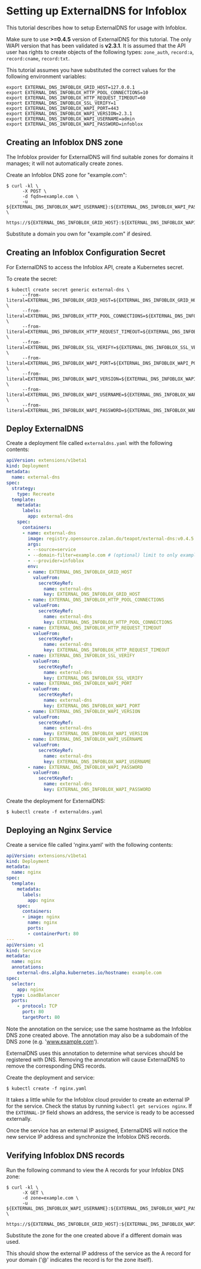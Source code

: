 # Setting up ExternalDNS for Infoblox

This tutorial describes how to setup ExternalDNS for usage with Infoblox.

Make sure to use **>=0.4.5** version of ExternalDNS for this tutorial. The only WAPI version that
has been validated is **v2.3.1**. It is assumed that the API user has rights to create objects of
the following types: `zone_auth`, `record:a`, `record:cname`, `record:txt`.

This tutorial assumes you have substituted the correct values for the following environment variables:

```
export EXTERNAL_DNS_INFOBLOX_GRID_HOST=127.0.0.1
export EXTERNAL_DNS_INFOBLOX_HTTP_POOL_CONNECTIONS=10
export EXTERNAL_DNS_INFOBLOX_HTTP_REQUEST_TIMEOUT=60
export EXTERNAL_DNS_INFOBLOX_SSL_VERIFY=1
export EXTERNAL_DNS_INFOBLOX_WAPI_PORT=443
export EXTERNAL_DNS_INFOBLOX_WAPI_VERSION=2.3.1
export EXTERNAL_DNS_INFOBLOX_WAPI_USERNAME=admin
export EXTERNAL_DNS_INFOBLOX_WAPI_PASSWORD=infoblox
```

## Creating an Infoblox DNS zone

The Infoblox provider for ExternalDNS will find suitable zones for domains it manages; it will
not automatically create zones.

Create an Infoblox DNS zone for "example.com":

```
$ curl -kl \
      -X POST \
      -d fqdn=example.com \
      -u ${EXTERNAL_DNS_INFOBLOX_WAPI_USERNAME}:${EXTERNAL_DNS_INFOBLOX_WAPI_PASSWORD} \
         https://${EXTERNAL_DNS_INFOBLOX_GRID_HOST}:${EXTERNAL_DNS_INFOBLOX_WAPI_PORT}/wapi/v${EXTERNAL_DNS_INFOBLOX_WAPI_VERSION}/zone_auth
```

Substitute a domain you own for "example.com" if desired.

## Creating an Infoblox Configuration Secret

For ExternalDNS to access the Infoblox API, create a Kubernetes secret.

To create the secret:

```
$ kubectl create secret generic external-dns \
      --from-literal=EXTERNAL_DNS_INFOBLOX_GRID_HOST=${EXTERNAL_DNS_INFOBLOX_GRID_HOST} \
      --from-literal=EXTERNAL_DNS_INFOBLOX_HTTP_POOL_CONNECTIONS=${EXTERNAL_DNS_INFOBLOX_HTTP_POOL_CONNECTIONS} \
      --from-literal=EXTERNAL_DNS_INFOBLOX_HTTP_REQUEST_TIMEOUT=${EXTERNAL_DNS_INFOBLOX_HTTP_REQUEST_TIMEOUT} \
      --from-literal=EXTERNAL_DNS_INFOBLOX_SSL_VERIFY=${EXTERNAL_DNS_INFOBLOX_SSL_VERIFY} \
      --from-literal=EXTERNAL_DNS_INFOBLOX_WAPI_PORT=${EXTERNAL_DNS_INFOBLOX_WAPI_PORT} \
      --from-literal=EXTERNAL_DNS_INFOBLOX_WAPI_VERSION=${EXTERNAL_DNS_INFOBLOX_WAPI_VERSION} \
      --from-literal=EXTERNAL_DNS_INFOBLOX_WAPI_USERNAME=${EXTERNAL_DNS_INFOBLOX_WAPI_USERNAME} \
      --from-literal=EXTERNAL_DNS_INFOBLOX_WAPI_PASSWORD=${EXTERNAL_DNS_INFOBLOX_WAPI_PASSWORD}
```

## Deploy ExternalDNS

Create a deployment file called `externaldns.yaml` with the following contents:

```yaml
apiVersion: extensions/v1beta1
kind: Deployment
metadata:
  name: external-dns
spec:
  strategy:
    type: Recreate
  template:
    metadata:
      labels:
        app: external-dns
    spec:
      containers:
      - name: external-dns
        image: registry.opensource.zalan.do/teapot/external-dns:v0.4.5
        args:
        - --source=service
        - --domain-filter=example.com # (optional) limit to only example.com domains; change to match the zone created above.
        - --provider=infoblox
        env:
        - name: EXTERNAL_DNS_INFOBLOX_GRID_HOST
          valueFrom:
            secretKeyRef:
              name: external-dns
              key: EXTERNAL_DNS_INFOBLOX_GRID_HOST
        - name: EXTERNAL_DNS_INFOBLOX_HTTP_POOL_CONNECTIONS
          valueFrom:
            secretKeyRef:
              name: external-dns
              key: EXTERNAL_DNS_INFOBLOX_HTTP_POOL_CONNECTIONS
        - name: EXTERNAL_DNS_INFOBLOX_HTTP_REQUEST_TIMEOUT
          valueFrom:
            secretKeyRef:
              name: external-dns
              key: EXTERNAL_DNS_INFOBLOX_HTTP_REQUEST_TIMEOUT
        - name: EXTERNAL_DNS_INFOBLOX_SSL_VERIFY
          valueFrom:
            secretKeyRef:
              name: external-dns
              key: EXTERNAL_DNS_INFOBLOX_SSL_VERIFY
        - name: EXTERNAL_DNS_INFOBLOX_WAPI_PORT
          valueFrom:
            secretKeyRef:
              name: external-dns
              key: EXTERNAL_DNS_INFOBLOX_WAPI_PORT
        - name: EXTERNAL_DNS_INFOBLOX_WAPI_VERSION
          valueFrom:
            secretKeyRef:
              name: external-dns
              key: EXTERNAL_DNS_INFOBLOX_WAPI_VERSION
        - name: EXTERNAL_DNS_INFOBLOX_WAPI_USERNAME
          valueFrom:
            secretKeyRef:
              name: external-dns
              key: EXTERNAL_DNS_INFOBLOX_WAPI_USERNAME
        - name: EXTERNAL_DNS_INFOBLOX_WAPI_PASSWORD
          valueFrom:
            secretKeyRef:
              name: external-dns
              key: EXTERNAL_DNS_INFOBLOX_WAPI_PASSWORD
```

Create the deployment for ExternalDNS:

```
$ kubectl create -f externaldns.yaml
```

## Deploying an Nginx Service

Create a service file called 'nginx.yaml' with the following contents:

```yaml
apiVersion: extensions/v1beta1
kind: Deployment
metadata:
  name: nginx
spec:
  template:
    metadata:
      labels:
        app: nginx
    spec:
      containers:
      - image: nginx
        name: nginx
        ports:
        - containerPort: 80
---
apiVersion: v1
kind: Service
metadata:
  name: nginx
  annotations:
    external-dns.alpha.kubernetes.io/hostname: example.com
spec:
  selector:
    app: nginx
  type: LoadBalancer
  ports:
    - protocol: TCP
      port: 80
      targetPort: 80
```

Note the annotation on the service; use the same hostname as the Infoblox DNS zone created above. The annotation may also be a subdomain
of the DNS zone (e.g. 'www.example.com').

ExternalDNS uses this annotation to determine what services should be registered with DNS.  Removing the annotation
will cause ExternalDNS to remove the corresponding DNS records.

Create the deployment and service:

```
$ kubectl create -f nginx.yaml
```

It takes a little while for the Infoblox cloud provider to create an external IP for the service.  Check the status by running
`kubectl get services nginx`.  If the `EXTERNAL-IP` field shows an address, the service is ready to be accessed externally.

Once the service has an external IP assigned, ExternalDNS will notice the new service IP address and synchronize
the Infoblox DNS records.

## Verifying Infoblox DNS records

Run the following command to view the A records for your Infoblox DNS zone:

```
$ curl -kl \
      -X GET \
      -d zone=example.com \
      -u ${EXTERNAL_DNS_INFOBLOX_WAPI_USERNAME}:${EXTERNAL_DNS_INFOBLOX_WAPI_PASSWORD} \
         https://${EXTERNAL_DNS_INFOBLOX_GRID_HOST}:${EXTERNAL_DNS_INFOBLOX_WAPI_PORT}/wapi/v${EXTERNAL_DNS_INFOBLOX_WAPI_VERSION}/record:a
```

Substitute the zone for the one created above if a different domain was used.

This should show the external IP address of the service as the A record for your domain ('@' indicates the record is for the zone itself).
